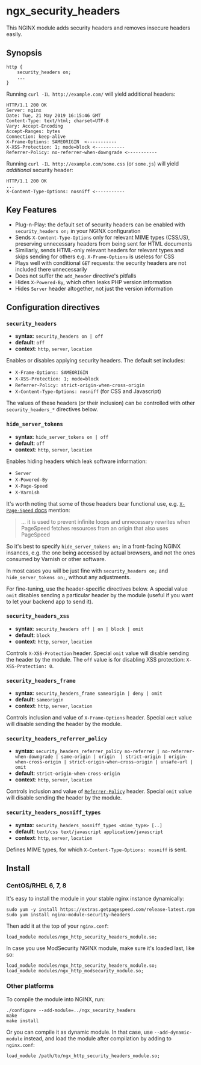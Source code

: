 # ngx_security_headers

This NGINX module adds security headers and removes insecure headers easily. 

## Synopsis

```
http {
    security_headers on;
    ...
}
```

Running `curl -IL http://example.com/` will yield additional headers:

```
HTTP/1.1 200 OK
Server: nginx
Date: Tue, 21 May 2019 16:15:46 GMT
Content-Type: text/html; charset=UTF-8
Vary: Accept-Encoding
Accept-Ranges: bytes
Connection: keep-alive
X-Frame-Options: SAMEORIGIN  <-----------
X-XSS-Protection: 1; mode=block <-----------
Referrer-Policy: no-referrer-when-downgrade <-----------
```

Running `curl -IL http://example.com/some.css` (or `some.js`) will yield *additional* security header:

```
HTTP/1.1 200 OK
...
X-Content-Type-Options: nosniff <-----------
```


## Key Features

*   Plug-n-Play: the default set of security headers can be enabled with `security_headers on;` in your NGINX configuration
*   Sends `X-Content-Type-Options` only for relevant MIME types (CSS/JS), preserving unnecessary headers from being sent for HTML documents
*   Similiarly, sends HTML-only relevant headers for relevant types and skips sending for others e.g. `X-Frame-Options` is useless for CSS
*   Plays well with conditional `GET` requests: the security headers are not included there unnecessarily
*   Does not suffer the `add_header` directive's pitfalls
*   Hides `X-Powered-By`, which often leaks PHP version information
*   Hides `Server` header altogether, not just the version information

## Configuration directives

### `security_headers`

- **syntax**: `security_headers on | off`
- **default**: `off`
- **context**: `http`, `server`, `location`

Enables or disables applying security headers. The default set includes:

* `X-Frame-Options: SAMEORIGIN`
* `X-XSS-Protection: 1; mode=block`
* `Referrer-Policy: strict-origin-when-cross-origin`
* `X-Content-Type-Options: nosniff` (for CSS and Javascript)

The values of these headers (or their inclusion) can be controlled with other `security_headers_*` directives below.

### `hide_server_tokens`

- **syntax**: `hide_server_tokens on | off`
- **default**: `off`
- **context**: `http`, `server`, `location`

Enables hiding headers which leak software information:

*   `Server`
*   `X-Powered-By`
*   `X-Page-Speed`
*   `X-Varnish`

It's worth noting that some of those headers bear functional use, e.g. [`X-Page-Speed` docs](https://www.modpagespeed.com/doc/configuration#XHeaderValue) mention:

> ... it is used to prevent infinite loops and unnecessary rewrites when PageSpeed 
> fetches resources from an origin that also uses PageSpeed

So it's best to specify `hide_server_tokens on;` in a front-facing NGINX insances, e.g.
the one being accessed by actual browsers, and not the ones consumed by Varnish or other software.

In most cases you will be just fine with `security_headers on;` and `hide_server_tokens on;`, without any adjustments.

For fine-tuning, use the header-specific directives below. 
A special value `omit` disables sending a particular header by the module (useful if you want to let your backend app to send it). 

### `security_headers_xss`

- **syntax**: `security_headers off | on | block | omit`
- **default**: `block`
- **context**: `http`, `server`, `location`

Controls `X-XSS-Protection` header. 
Special `omit` value will disable sending the header by the module. 
The `off` value is for disabling XSS protection: `X-XSS-Protection: 0`.

### `security_headers_frame`

- **syntax**: `security_headers_frame sameorigin | deny | omit`
- **default**: `sameorigin`
- **context**: `http`, `server`, `location`

Controls inclusion and value of `X-Frame-Options` header. 
Special `omit` value will disable sending the header by the module. 


### `security_headers_referrer_policy`

- **syntax**: `security_headers_referrer_policy no-referrer | no-referrer-when-downgrade | same-origin | origin 
| strict-origin | origin-when-cross-origin | strict-origin-when-cross-origin | unsafe-url | omit`
- **default**: `strict-origin-when-cross-origin`
- **context**: `http`, `server`, `location`

Controls inclusion and value of [`Referrer-Policy`](https://developer.mozilla.org/en-US/docs/Web/HTTP/Headers/Referrer-Policy) header. 
Special `omit` value will disable sending the header by the module. 

### `security_headers_nosniff_types`

- **syntax**: `security_headers_nosniff_types <mime_type> [..]`
- **default**: `text/css text/javascript application/javascript`
- **context**: `http`, `server`, `location`

Defines MIME types, for which `X-Content-Type-Options: nosniff` is sent.

## Install

### CentOS/RHEL 6, 7, 8

It's easy to install the module in your stable nginx instance dynamically:

    sudo yum -y install https://extras.getpagespeed.com/release-latest.rpm
    sudo yum install nginx-module-security-headers

Then add it at the top of your `nginx.conf`:

    load_module modules/ngx_http_security_headers_module.so;
    
In case you use ModSecurity NGINX module, make sure it's loaded last, like so:

    load_module modules/ngx_http_security_headers_module.so;
    load_module modules/ngx_http_modsecurity_module.so;

### Other platforms

To compile the module into NGINX, run:

    ./configure --add-module=../ngx_security_headers
    make 
    make install

Or you can compile it as dynamic module. In that case, use `--add-dynamic-module` instead, and load the module after 
compilation by adding to `nginx.conf`:

    load_module /path/to/ngx_http_security_headers_module.so;
